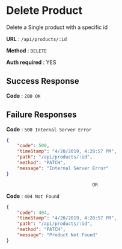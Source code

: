 # Delete Product 

Delete a Single product with a specific id

**URL** : `/api/products/:id`

**Method** : `DELETE`

**Auth required** : YES


## Success Response

**Code** : `200 OK`


## Failure Responses


**Code** : `500 Internal Server Error`

```json 
{
    "code": 500,
    "timeStamp": "4/20/2019, 4:28:57 PM",
    "path": "/api/products/:id",
    "method": "PATCH",
    "message": "Internal Server Error"
}
```

                                    OR 

**Code** : `404 Not Found`

```json 
{
    "code": 404,
    "timeStamp": "4/20/2019, 4:28:57 PM",
    "path": "/api/products/:id",
    "method": "PATCH",
    "message": "Product Not Found"
}
```